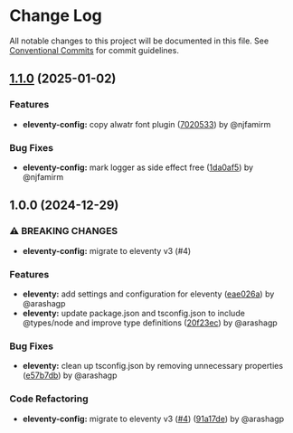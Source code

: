 # Change Log

All notable changes to this project will be documented in this file.
See [Conventional Commits](https://conventionalcommits.org) for commit guidelines.

## [1.1.0](https://github.com/the-nexim/web-app-toolkit/compare/@nexim/eleventy-config@1.0.0...@nexim/eleventy-config@1.1.0) (2025-01-02)

### Features

* **eleventy-config:** copy alwatr font plugin ([7020533](https://github.com/the-nexim/web-app-toolkit/commit/70205331d2e4a2ef131be6ce441839afb088378f)) by @njfamirm

### Bug Fixes

* **eleventy-config:** mark logger as side effect free ([1da0af5](https://github.com/the-nexim/web-app-toolkit/commit/1da0af51596f5afe022c16ce9c1a6f4aa2f85b34)) by @njfamirm

## 1.0.0 (2024-12-29)

### ⚠ BREAKING CHANGES

* **eleventy-config:** migrate to eleventy v3 (#4)

### Features

* **eleventy:** add settings and configuration for eleventy ([eae026a](https://github.com/the-nexim/web-application-toolkit/commit/eae026aa9596a2c3090e211a2e07436dfc88a2f5)) by @arashagp
* **eleventy:** update package.json and tsconfig.json to include @types/node and improve type definitions ([20f23ec](https://github.com/the-nexim/web-application-toolkit/commit/20f23ec8486d1c8e7d1b28e54dad9c5350d82cf3)) by @arashagp

### Bug Fixes

* **eleventy:** clean up tsconfig.json by removing unnecessary properties ([e57b7db](https://github.com/the-nexim/web-application-toolkit/commit/e57b7db59dc4f4bb813e354291978a9bf8865219)) by @arashagp

### Code Refactoring

* **eleventy-config:** migrate to eleventy v3 ([#4](https://github.com/the-nexim/web-application-toolkit/issues/4)) ([91a17de](https://github.com/the-nexim/web-application-toolkit/commit/91a17def5e87061cd84f2d0c3dc245ba68c79535)) by @arashagp
